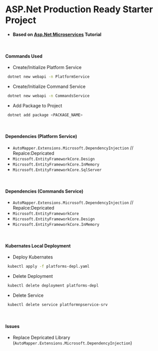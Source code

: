# ASP.Net Production Ready Starter Project

- **Based on [Asp.Net Microservices](https://www.youtube.com/watch?v=DgVjEo3OGBI&t=14958s) Tutorial**

</br>

#### Commands Used

- Create/Initialize Platform Service

```sh
 dotnet new webapi -n PlatformService
```

- Create/Initialize Command Service

```sh
 dotnet new webapi -n CommandsService
```

- Add Package to Project

```sh
 dotnet add package <PACKAGE_NAME>
```

</br>

#### Dependencies (Platform Service)

- `AutoMapper.Extensions.Microsoft.DependencyInjection` // Repalce:Depricated
- `Microsoft.EntityFrameworkCore.Design`
- `Microsoft.EntityFrameworkCore.InMemory`
- `Microsoft.EntityFrameworkCore.SqlServer`

</br>

#### Dependencies (Commands Service)

- `AutoMapper.Extensions.Microsoft.DependencyInjection` // Repalce:Depricated
- `Microsoft.EntityFrameworkCore`
- `Microsoft.EntityFrameworkCore.Design`
- `Microsoft.EntityFrameworkCore.InMemory`

</br>

#### Kubernates Local Deployment

- Deploy Kubernates

```sh
 kubectl apply -f platforms-depl.yaml
```

- Delete Deployment

```sh
 kubectl delete deployment platforms-depl
```

- Delete Service

```sh
 kubectl delete service platformnpservice-srv
```

</br>

#### Issues

- Replace Depricated Library (`AutoMapper.Extensions.Microsoft.DependencyInjection`)
